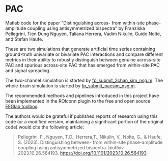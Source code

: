 # PAC
Matlab code for the paper "Distinguishing across- from within-site phase-amplitude coupling using antisymmetrized bispectra" by Franziska Pellegrini, 
Tien Dung Nguyen, Taliana Herrera, Vadim Nikulin, Guido Nolte, and Stefan Haufe.

These are two simulations that generate artificial time series containing ground-truth univariate or bivariate PAC interactions 
and compare different metrics in their ability to robustly distinguish between genuine across-site PAC and spurious across-site PAC that has emerged from 
within-site PAC and signal spreading. 

The two-channel simulation is started by [fp_submit_2chan_sim_nsg.m](fp_submit_2chan_sim_nsg.m). 
The whole-brain simulation is started by [fp_submit_pacsim_nsg.m](fp_submit_pacsim_nsg.m).  

The recommended methods and pipelines introduced in this project have been implemented in the ROIconn plugin to the free and open source [EEGlab toolbox](https://github.com/sccn/roiconnect).

The authors would be grateful if published reports of research using this code (or a modified version, maintaining a significant portion of the original code) would cite the following article: 
> Pellegrini, F., Nguyen, T.D., Herrera,T., Nikulin, V., Nolte, G., & Haufe, S. (2023). Distinguishing between- from within-site phase-amplitude coupling using antisymmetrized bispectra. bioRxiv 2023.10.26.564193. https://doi.org/10.1101/2023.10.26.564193

